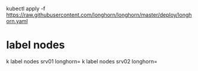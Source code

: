 kubectl apply -f https://raw.githubusercontent.com/longhorn/longhorn/master/deploy/longhorn.yaml



# label nodes
k label nodes srv01 longhorn=
k label nodes srv02 longhorn=
